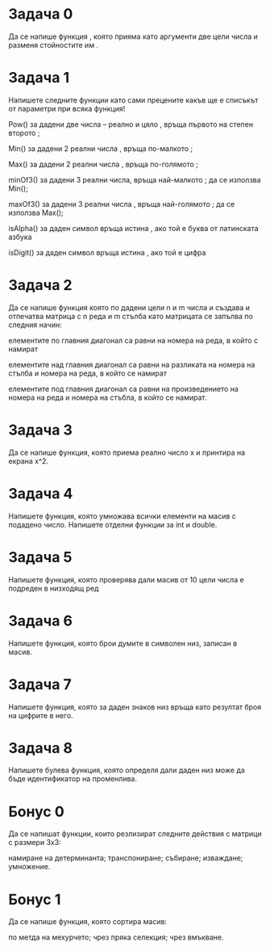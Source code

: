 # Задача 0

Да се напише функция , която прияма като аргументи две цели числа и разменя стойностите им .

# Задача 1

Напишете следните функции като сами прецените какъв ще е списъкът от параметри при всяка функция!

Pow() за дадени две числа – реално и цяло , връща първото на степен второто ;

Min() за дадени 2 реални числа , връща по-малкото ;

Max() за дадени 2 реални числа , връща по-голямото ;

minOf3() за дадени 3 реални числа, връща най-малкото ; да се използва Min();

maxOf3() за дадени 3 реални числа , връща най-голямото ; да се използва Max();

isAlpha() за даден символ връща истина , ако той е буква от латинската азбука

isDigit() за даден символ връща истина , ако той е цифра

# Задача 2

Да се напише функция която по дадени цели n и m числа и създава и отпечатва матрица с n реда и m стълба като матрицата се запълва по следния начин:

елементите по главния диагонал са равни на номера на реда, в който с намират

елементите над главния диагонал са равни на разликата на номера на стълба и номера на реда, в който се намират

елементите под главния диагонал са равни на произведението на номера на реда и номера на стъбла, в който се намират.

# Задача 3

Да се напише функция, която приема реално число x и принтира на екрана x^2.

# Задача 4

Напишете функция, която умножава всички елементи на масив с подадено число. Напишете отделни функции за int и double.

# Задача 5

Напишете функция, която проверява дали масив от 10 цели числа е подреден в низходящ ред

# Задача 6

Напишете функция, която брои думите в символен низ, записан в масив.

# Задача 7

Напишете функция, която за даден знаков низ връща като резултат броя на цифрите в него.

# Задача 8

Напишете булева функция, която определя дали даден низ може да бъде идентификатор на променлива.

# Бонус 0

Да се напишат функции, които резлизират следните действия с матрици с размери 3x3:

намиране на детерминанта;
транспониране;
събиране;
изваждане;
умножение.

# Бонус 1

Да се напише функция, която сортира масив:

по метда на мехурчето;
чрез пряка селекция;
чрез вмъкване.
